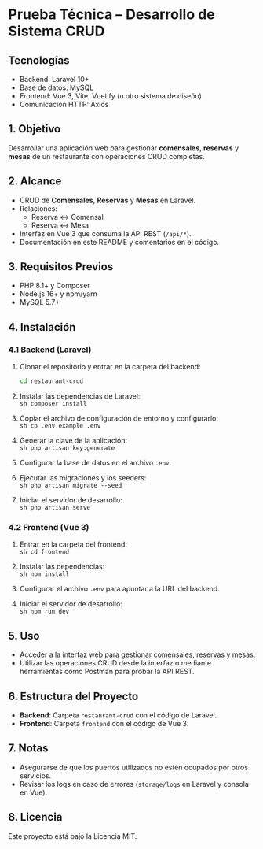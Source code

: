 # Prueba Técnica – Desarrollo de Sistema CRUD

## Tecnologías
- Backend: Laravel 10+  
- Base de datos: MySQL  
- Frontend: Vue 3, Vite, Vuetify (u otro sistema de diseño)  
- Comunicación HTTP: Axios  

## 1. Objetivo
Desarrollar una aplicación web para gestionar **comensales**, **reservas** y **mesas** de un restaurante con operaciones CRUD completas.  

## 2. Alcance
- CRUD de **Comensales**, **Reservas** y **Mesas** en Laravel.  
- Relaciones:  
    - Reserva ↔ Comensal  
    - Reserva ↔ Mesa  
- Interfaz en Vue 3 que consuma la API REST (`/api/*`).  
- Documentación en este README y comentarios en el código.  

## 3. Requisitos Previos
- PHP 8.1+ y Composer  
- Node.js 16+ y npm/yarn  
- MySQL 5.7+  

## 4. Instalación

### 4.1 Backend (Laravel)
1. Clonar el repositorio y entrar en la carpeta del backend:  
     ```sh
     cd restaurant-crud
     ```

2. Instalar las dependencias de Laravel:  
        ```sh
        composer install
        ```

3. Copiar el archivo de configuración de entorno y configurarlo:  
        ```sh
        cp .env.example .env
        ```

4. Generar la clave de la aplicación:  
        ```sh
        php artisan key:generate
        ```

5. Configurar la base de datos en el archivo `.env`.  

6. Ejecutar las migraciones y los seeders:  
        ```sh
        php artisan migrate --seed
        ```

7. Iniciar el servidor de desarrollo:  
        ```sh
        php artisan serve
        ```

### 4.2 Frontend (Vue 3)
1. Entrar en la carpeta del frontend:  
        ```sh
        cd frontend
        ```

2. Instalar las dependencias:  
        ```sh
        npm install
        ```

3. Configurar el archivo `.env` para apuntar a la URL del backend.  

4. Iniciar el servidor de desarrollo:  
        ```sh
        npm run dev
        ```

## 5. Uso
- Acceder a la interfaz web para gestionar comensales, reservas y mesas.  
- Utilizar las operaciones CRUD desde la interfaz o mediante herramientas como Postman para probar la API REST.  

## 6. Estructura del Proyecto
- **Backend**: Carpeta `restaurant-crud` con el código de Laravel.  
- **Frontend**: Carpeta `frontend` con el código de Vue 3.  

## 7. Notas
- Asegurarse de que los puertos utilizados no estén ocupados por otros servicios.  
- Revisar los logs en caso de errores (`storage/logs` en Laravel y consola en Vue).  

## 8. Licencia
Este proyecto está bajo la Licencia MIT.  
